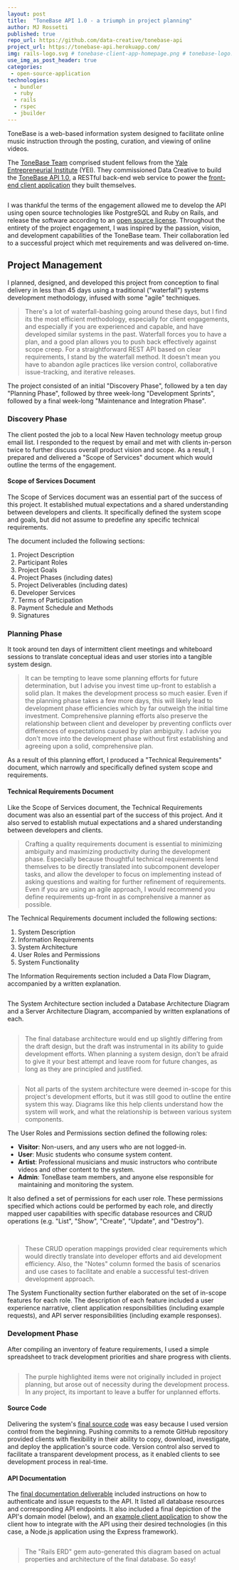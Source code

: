 ```yaml
---
layout: post
title:  "ToneBase API 1.0 - a triumph in project planning"
author: MJ Rossetti
published: true
repo_url: https://github.com/data-creative/tonebase-api
project_url: https://tonebase-api.herokuapp.com/
img: rails-logo.svg # tonebase-client-app-homepage.png # tonebase-logo.jpg
use_img_as_post_header: true
categories:
 - open-source-application
technologies:
  - bundler
  - ruby
  - rails
  - rspec
  - jbuilder
---
```


ToneBase is a web-based information system designed to facilitate online music instruction through the posting, curation, and viewing of online videos.

The [ToneBase Team](https://twitter.com/tonebaseteam) comprised student fellows from the [Yale Entrepreneurial Institute](https://www.city.yale.edu/) (YEI). They commissioned Data Creative to build the [ToneBase API 1.0](https://tonebase-api.herokuapp.com/), a RESTful back-end web service to power the [front-end client application](https://tonebase.co/) they built themselves.

<img class="img-responsive" src="{{ site.base_url }}/assets/img/posts/tonebase-client-app-homepage.png" alt="">

I was thankful the terms of the engagement allowed me to develop the API using open source technologies like PostgreSQL and Ruby on Rails, and release the software according to an [open source license](https://github.com/data-creative/tonebase-api/blob/master/LICENSE.md). Throughout the entirety of the project engagement, I was inspired by the passion, vision, and development capabilities of the ToneBase team. Their collaboration led to a successful project which met requirements and was delivered on-time.

## Project Management

I planned, designed, and developed this project from conception to final delivery in less than 45 days using a traditional ("waterfall") systems development methodology, infused with some "agile" techniques.

> There's a lot of waterfall-bashing going around these days, but I find its the most efficient methodology, especially for client engagements, and especially if you are experienced and capable, and have developed similar systems in the past. Waterfall forces you to have a plan, and a good plan allows you to push back effectively against scope creep. For a straightforward REST API based on clear requirements, I stand by the waterfall method. It doesn't mean you have to abandon agile practices like version control, collaborative issue-tracking, and iterative releases.

The project consisted of an initial "Discovery Phase", followed by a ten day "Planning Phase", followed by three week-long "Development Sprints", followed by a final week-long "Maintenance and Integration Phase".

### Discovery Phase

The client posted the job to a local New Haven technology meetup group email list. I responded to the request by email and met with clients in-person twice to further discuss overall product vision and scope. As a result, I prepared and delivered a "Scope of Services" document which would outline the terms of the engagement.

#### Scope of Services Document

The Scope of Services document was an essential part of the success of this project. It established mutual expectations and a shared understanding between developers and clients. It specifically defined the system scope and goals, but did not assume to predefine any specific technical requirements.

The document included the following sections:

  1. Project Description
  2. Participant Roles
  3. Project Goals
  4. Project Phases (including dates)
  5. Project Deliverables (including dates)
  6. Developer Services
  7. Terms of Participation
  8. Payment Schedule and Methods
  9. Signatures

### Planning Phase

It took around ten days of intermittent client meetings and whiteboard sessions to translate conceptual ideas and user stories into a tangible system design.

> It can be tempting to leave some planning efforts for future determination, but I advise you invest time up-front to establish a solid plan. It makes the development process so much easier. Even if the planning phase takes a few more days, this will likely lead to development phase efficiencies which by far outweigh the initial time investment. Comprehensive planning efforts also preserve the relationship between client and developer by preventing conflicts over differences of expectations caused by plan ambiguity. I advise you don't move into the development phase without first establishing and agreeing upon a solid, comprehensive plan.

As a result of this planning effort, I produced a "Technical Requirements" document, which narrowly and specifically defined system scope and requirements.

#### Technical Requirements Document

Like the Scope of Services document, the Technical Requirements document was also an essential part of the success of this project. And it also served to establish mutual expectations and a shared understanding between developers and clients.

> Crafting a quality requirements document is essential to minimizing ambiguity and maximizing productivity during the development phase. Especially because thoughtful technical requirements lend themselves to be directly translated into subcomponent developer tasks, and allow the developer to focus on implementing instead of asking questions and waiting for further refinement of requirements. Even if you are using an agile approach, I would recommend you define requirements up-front in as comprehensive a manner as possible.

The Technical Requirements document included the following sections:

  1. System Description
  2. Information Requirements
  3. System Architecture
  4. User Roles and Permissions
  5. System Functionality

The Information Requirements section included a Data Flow Diagram, accompanied by a written explanation.

<img class="img-responsive" src="{{ site.base_url }}/assets/img/posts/tonebase-req-data-flow-diagram.png" alt="">

The System Architecture section included a Database Architecture Diagram and a Server Architecture Diagram, accompanied by written explanations of each.

<img class="img-responsive" src="{{ site.base_url }}/assets/img/posts/tonebase-req-database-architecture-diagram.png" alt="">

> The final database architecture would end up slightly differing from the draft design, but the draft was instrumental in its ability to guide development efforts. When planning a system design, don't be afraid to give it your best attempt and leave room for future changes, as long as they are principled and justified.

<img class="img-responsive" src="{{ site.base_url }}/assets/img/posts/tonebase-req-server-architecture-diagram.png" alt="">

> Not all parts of the system architecture were deemed in-scope for this project's development efforts, but it was still good to outline the entire system this way. Diagrams like this help clients understand how the system will work, and what the relationship is between various system components.

The User Roles and Permissions section defined the following roles:

  + **Visitor**: Non-users, and any users who are not logged-in.
  + **User**: Music students who consume system content.
  + **Artist**: Professional musicians and music instructors who contribute videos and other content to the system.
  + **Admin**: ToneBase team members, and anyone else responsible for maintaining and monitoring the system.

It also defined a set of permissions for each user role. These permissions specified which actions could be performed by each role, and directly mapped user capabilities with specific database resources and CRUD operations (e.g. "List", "Show", "Create", "Update", and "Destroy").

<img class="img-responsive" src="{{ site.base_url }}/assets/img/posts/tonebase-req-permissions-visitor.png" alt="">

<img class="img-responsive" src="{{ site.base_url }}/assets/img/posts/tonebase-req-permissions-user.png" alt="">

<img class="img-responsive" src="{{ site.base_url }}/assets/img/posts/tonebase-req-permissions-artist.png" alt="">

<img class="img-responsive" src="{{ site.base_url }}/assets/img/posts/tonebase-req-permissions-admin.png" alt="">

> These CRUD operation mappings provided clear requirements which would directly translate into developer efforts and aid development efficiency. Also, the "Notes" column formed the basis of scenarios and use cases to facilitate and enable a successful test-driven development approach.

The System Functionality section further elaborated on the set of in-scope features for each role. The description of each feature included a user experience narrative, client application responsibilities (including example requests), and API server responsibilities (including example responses).

### Development Phase

After compiling an inventory of feature requirements, I used a simple spreadsheet to track development priorities and share progress with clients.

<img class="img-responsive" src="{{ site.base_url }}/assets/img/posts/tonebase-dev-priorities.png" alt="">

> The purple highlighted items were not originally included in project planning, but arose out of necessity during the development process. In any project, its important to leave a buffer for unplanned efforts.

#### Source Code

Delivering the system's [final source code](https://github.com/data-creative/tonebase-api/) was easy because I used version control from the beginning. Pushing commits to a remote GitHub repository provided clients with flexibility in their ability to copy, download, investigate, and deploy the application's source code. Version control also served to facilitate a transparent development process, as it enabled clients to see development process in real-time.

#### API Documentation

The [final documentation deliverable](https://github.com/data-creative/tonebase-api/blob/master/DOCS.md) included instructions on how to authenticate and issue requests to the API. It listed all database resources and corresponding API endpoints. It also included a final depiction of the API's domain model (below), and an [example client application](https://github.com/s2t2/tonebase-api-client-example) to show the client how to integrate with the API using their desired technologies (in this case, a Node.js application using the Express framework).

<img class="img-responsive" src="{{ site.base_url }}/assets/img/posts/tonebase-final-erd.png" alt="">

> The "Rails ERD" gem auto-generated this diagram based on actual properties and architecture of the final database. So easy!
